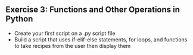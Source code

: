 ## Exercise 3: Functions and Other Operations in Python ##
* Create your first script on a .py script file
* Build a script that uses if-elif-else statements, for loops, and functions to take recipes from the
user then display them
